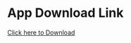 # App Download Link
[Click here to Download][1]


[1]: https://drive.google.com/file/d/1HZftgyOUOvQ2N6f2ZxSPmmT3vyWDcL2X/view?usp=sharing
